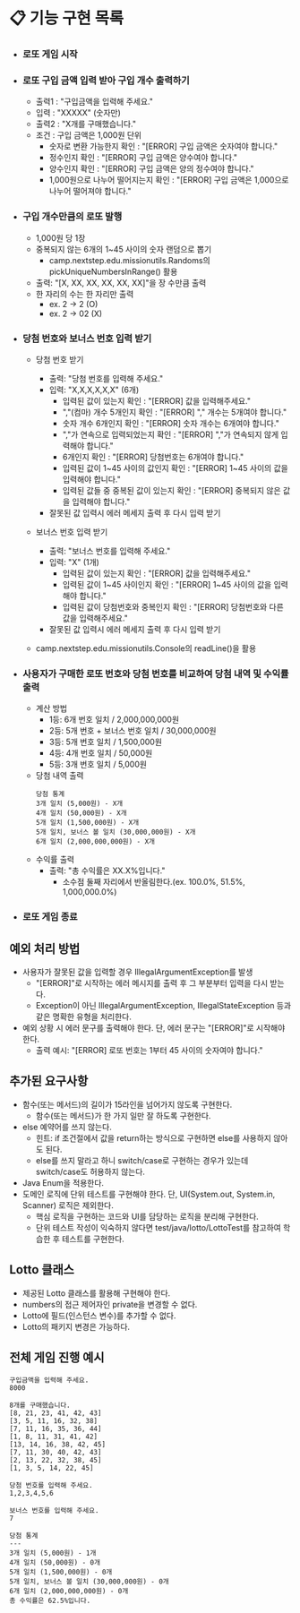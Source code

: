 # 📋 기능 구현 목록

- ### 로또 게임 시작

- ### 로또 구입 금액 입력 받아 구입 개수 출력하기
  * 출력1 : "구입금액을 입력해 주세요."
  * 입력 : "XXXXX" (숫자만)
  * 출력2 : "X개를 구매했습니다."
  * 조건 : 구입 금액은 1,000원 단위
    + 숫자로 변환 가능한지 확인 : "[ERROR] 구입 금액은 숫자여야 합니다."
    + 정수인지 확인 : "[ERROR] 구입 금액은 양수여야 합니다."
    + 양수인지 확인 : "[ERROR] 구입 금액은 양의 정수여야 합니다."
    + 1,000원으로 나누어 떨어지는지 확인 : "[ERROR] 구입 금액은 1,000으로 나누어 떨어져야 합니다."

- ### 구입 개수만큼의 로또 발행
  * 1,000원 당 1장
  * 중복되지 않는 6개의 1~45 사이의 숫자 랜덤으로 뽑기
    + camp.nextstep.edu.missionutils.Randoms의 pickUniqueNumbersInRange() 활용
  * 출력: "[X, XX, XX, XX, XX, XX]"을 장 수만큼 출력
  * 한 자리의 수는 한 자리만 출력
    + ex. 2 -> 2 (O)
    + ex. 2 -> 02 (X)

- ### 당첨 번호와 보너스 번호 입력 받기
  * 당첨 번호 받기 
    + 출력: "당첨 번호를 입력해 주세요."
    + 입력: "X,X,X,X,X,X" (6개)
      - 입력된 값이 있는지 확인 : "[ERROR] 값을 입력해주세요."
      - ","(컴마) 개수 5개인지 확인 : "[ERROR] "," 개수는 5개여야 합니다."
      - 숫자 개수 6개인지 확인 : "[ERROR] 숫자 개수는 6개여야 합니다."
      - ","가 연속으로 입력되었는지 확인 : "[ERROR] ","가 연속되지 않게 입력해야 합니다."
      - 6개인지 확인 : "[ERROR] 당첨번호는 6개여야 합니다."
      - 입력된 값이 1~45 사이의 값인지 확인 : "[ERROR] 1~45 사이의 값을 입력해야 합니다."
      - 입력된 값들 중 중복된 값이 있는지 확인 : "[ERROR] 중복되지 않은 값을 입력해야 합니다."
    + 잘못된 값 입력시 에러 메세지 출력 후 다시 입력 받기

  * 보너스 번호 입력 받기
    + 출력: "보너스 번호를 입력해 주세요."
    + 입력: "X" (1개)
      - 입력된 값이 있는지 확인 : "[ERROR] 값을 입력해주세요."
      - 입력된 값이 1~45 사이인지 확인 : "[ERROR] 1~45 사이의 값을 입력해야 합니다."
      - 입력된 값이 당첨번호와 중복인지 확인 : "[ERROR] 당첨번호와 다른 값을 입력해주세요."
    + 잘못된 값 입력시 에러 메세지 출력 후 다시 입력 받기
  * camp.nextstep.edu.missionutils.Console의 readLine()을 활용

- ### 사용자가 구매한 로또 번호와 당첨 번호를 비교하여 당첨 내역 및 수익률 출력
  * 계산 방법
    + 1등: 6개 번호 일치 / 2,000,000,000원
    + 2등: 5개 번호 + 보너스 번호 일치 / 30,000,000원
    + 3등: 5개 번호 일치 / 1,500,000원
    + 4등: 4개 번호 일치 / 50,000원
    + 5등: 3개 번호 일치 / 5,000원
  * 당첨 내역 출력
    ```
    당첨 통계    
    3개 일치 (5,000원) - X개   
    4개 일치 (50,000원) - X개   
    5개 일치 (1,500,000원) - X개   
    5개 일치, 보너스 볼 일치 (30,000,000원) - X개   
    6개 일치 (2,000,000,000원) - X개
    ```
  * 수익률 출력
    + 출력: "총 수익률은 XX.X%입니다."
      + 소수점 둘째 자리에서 반올림한다.(ex. 100.0%, 51.5%, 1,000,000.0%)

- ### 로또 게임 종료


## 예외 처리 방법
- 사용자가 잘못된 값을 입력할 경우 IllegalArgumentException를 발생
  * "[ERROR]"로 시작하는 에러 메시지를 출력 후 그 부분부터 입력을 다시 받는다.
  * Exception이 아닌 IllegalArgumentException, IllegalStateException 등과 같은 명확한 유형을 처리한다.
- 예외 상황 시 에러 문구를 출력해야 한다. 단, 에러 문구는 "[ERROR]"로 시작해야 한다.
  * 출력 예시: "[ERROR] 로또 번호는 1부터 45 사이의 숫자여야 합니다."


## 추가된 요구사항
- 함수(또는 메서드)의 길이가 15라인을 넘어가지 않도록 구현한다.
  * 함수(또는 메서드)가 한 가지 일만 잘 하도록 구현한다.
- else 예약어를 쓰지 않는다.
  * 힌트: if 조건절에서 값을 return하는 방식으로 구현하면 else를 사용하지 않아도 된다.
  * else를 쓰지 말라고 하니 switch/case로 구현하는 경우가 있는데 switch/case도 허용하지 않는다.
- Java Enum을 적용한다.
- 도메인 로직에 단위 테스트를 구현해야 한다. 단, UI(System.out, System.in, Scanner) 로직은 제외한다.
  * 핵심 로직을 구현하는 코드와 UI를 담당하는 로직을 분리해 구현한다.
  * 단위 테스트 작성이 익숙하지 않다면 test/java/lotto/LottoTest를 참고하여 학습한 후 테스트를 구현한다.


## Lotto 클래스
- 제공된 Lotto 클래스를 활용해 구현해야 한다.
- numbers의 접근 제어자인 private을 변경할 수 없다.
- Lotto에 필드(인스턴스 변수)를 추가할 수 없다.
- Lotto의 패키지 변경은 가능하다.

## 전체 게임 진행 예시
```
구입금액을 입력해 주세요.
8000

8개를 구매했습니다.
[8, 21, 23, 41, 42, 43]
[3, 5, 11, 16, 32, 38]
[7, 11, 16, 35, 36, 44]
[1, 8, 11, 31, 41, 42]
[13, 14, 16, 38, 42, 45]
[7, 11, 30, 40, 42, 43]
[2, 13, 22, 32, 38, 45]
[1, 3, 5, 14, 22, 45]

당첨 번호를 입력해 주세요.
1,2,3,4,5,6

보너스 번호를 입력해 주세요.
7

당첨 통계
---
3개 일치 (5,000원) - 1개
4개 일치 (50,000원) - 0개
5개 일치 (1,500,000원) - 0개
5개 일치, 보너스 볼 일치 (30,000,000원) - 0개
6개 일치 (2,000,000,000원) - 0개
총 수익률은 62.5%입니다.
```
